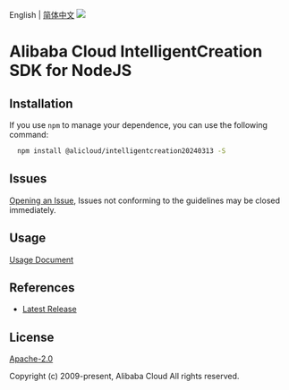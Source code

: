 English | [简体中文](README-CN.md)
![](https://aliyunsdk-pages.alicdn.com/icons/AlibabaCloud.svg)

# Alibaba Cloud IntelligentCreation SDK for NodeJS

## Installation
If you use `npm` to manage your dependence, you can use the following command:

```sh
  npm install @alicloud/intelligentcreation20240313 -S
```

## Issues
[Opening an Issue](https://github.com/aliyun/alibabacloud-typescript-sdk/issues/new), Issues not conforming to the guidelines may be closed immediately.

## Usage
[Usage Document](https://github.com/aliyun/alibabacloud-typescript-sdk/blob/master/docs/Usage-EN.md#quick-examples)

## References
* [Latest Release](https://github.com/aliyun/alibabacloud-typescript-sdk/)

## License
[Apache-2.0](http://www.apache.org/licenses/LICENSE-2.0)

Copyright (c) 2009-present, Alibaba Cloud All rights reserved.
